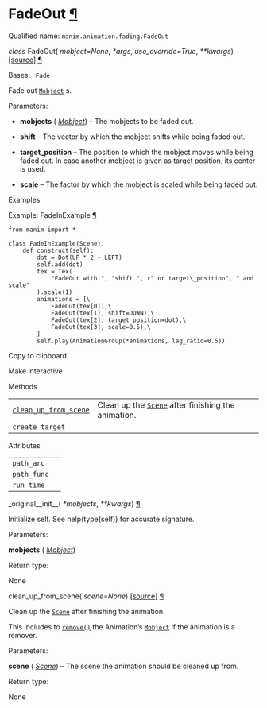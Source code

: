 # FadeOut [¶](https://docs.manim.community/en/stable/reference/manim.animation.fading.FadeOut.html\#fadeout "Link to this heading")

Qualified name: `manim.animation.fading.FadeOut`

_class_ FadeOut( _mobject=None_, _\*args_, _use\_override=True_, _\*\*kwargs_) [\[source\]](https://docs.manim.community/en/stable/_modules/manim/animation/fading.html#FadeOut) [¶](https://docs.manim.community/en/stable/reference/manim.animation.fading.FadeOut.html#manim.animation.fading.FadeOut "Link to this definition")

Bases: `_Fade`

Fade out [`Mobject`](https://docs.manim.community/en/stable/reference/manim.mobject.mobject.Mobject.html#manim.mobject.mobject.Mobject "manim.mobject.mobject.Mobject") s.

Parameters:

- **mobjects** ( [_Mobject_](https://docs.manim.community/en/stable/reference/manim.mobject.mobject.Mobject.html#manim.mobject.mobject.Mobject "manim.mobject.mobject.Mobject")) – The mobjects to be faded out.

- **shift** – The vector by which the mobject shifts while being faded out.

- **target\_position** – The position to which the mobject moves while being faded out. In case another
mobject is given as target position, its center is used.

- **scale** – The factor by which the mobject is scaled while being faded out.


Examples

Example: FadeInExample [¶](https://docs.manim.community/en/stable/reference/manim.animation.fading.FadeOut.html#fadeinexample)

```
from manim import *

class FadeInExample(Scene):
    def construct(self):
        dot = Dot(UP * 2 + LEFT)
        self.add(dot)
        tex = Tex(
            "FadeOut with ", "shift ", r" or target\_position", " and scale"
        ).scale(1)
        animations = [\
            FadeOut(tex[0]),\
            FadeOut(tex[1], shift=DOWN),\
            FadeOut(tex[2], target_position=dot),\
            FadeOut(tex[3], scale=0.5),\
        ]
        self.play(AnimationGroup(*animations, lag_ratio=0.5))

```

Copy to clipboard

Make interactive

Methods

|     |     |
| --- | --- |
| [`clean_up_from_scene`](https://docs.manim.community/en/stable/reference/manim.animation.fading.FadeOut.html#manim.animation.fading.FadeOut.clean_up_from_scene "manim.animation.fading.FadeOut.clean_up_from_scene") | Clean up the [`Scene`](https://docs.manim.community/en/stable/reference/manim.scene.scene.Scene.html#manim.scene.scene.Scene "manim.scene.scene.Scene") after finishing the animation. |
| `create_target` |  |

Attributes

|     |     |
| --- | --- |
| `path_arc` |  |
| `path_func` |  |
| `run_time` |  |

\_original\_\_init\_\_( _\*mobjects_, _\*\*kwargs_) [¶](https://docs.manim.community/en/stable/reference/manim.animation.fading.FadeOut.html#manim.animation.fading.FadeOut._original__init__ "Link to this definition")

Initialize self. See help(type(self)) for accurate signature.

Parameters:

**mobjects** ( [_Mobject_](https://docs.manim.community/en/stable/reference/manim.mobject.mobject.Mobject.html#manim.mobject.mobject.Mobject "manim.mobject.mobject.Mobject"))

Return type:

None

clean\_up\_from\_scene( _scene=None_) [\[source\]](https://docs.manim.community/en/stable/_modules/manim/animation/fading.html#FadeOut.clean_up_from_scene) [¶](https://docs.manim.community/en/stable/reference/manim.animation.fading.FadeOut.html#manim.animation.fading.FadeOut.clean_up_from_scene "Link to this definition")

Clean up the [`Scene`](https://docs.manim.community/en/stable/reference/manim.scene.scene.Scene.html#manim.scene.scene.Scene "manim.scene.scene.Scene") after finishing the animation.

This includes to [`remove()`](https://docs.manim.community/en/stable/reference/manim.scene.scene.Scene.html#manim.scene.scene.Scene.remove "manim.scene.scene.Scene.remove") the Animation’s
[`Mobject`](https://docs.manim.community/en/stable/reference/manim.mobject.mobject.Mobject.html#manim.mobject.mobject.Mobject "manim.mobject.mobject.Mobject") if the animation is a remover.

Parameters:

**scene** ( [_Scene_](https://docs.manim.community/en/stable/reference/manim.scene.scene.Scene.html#manim.scene.scene.Scene "manim.scene.scene.Scene")) – The scene the animation should be cleaned up from.

Return type:

None